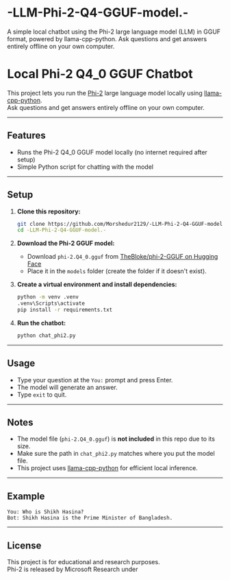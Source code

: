# -LLM-Phi-2-Q4-GGUF-model.-
A simple local chatbot using the Phi-2 large language model (LLM) in GGUF format, powered by llama-cpp-python. Ask questions and get answers entirely offline on your own computer.


# Local Phi-2 Q4_0 GGUF Chatbot

This project lets you run the [Phi-2](https://huggingface.co/microsoft/phi-2) large language model locally using [llama-cpp-python](https://github.com/abetlen/llama-cpp-python).  
Ask questions and get answers entirely offline on your own computer.

---

## Features

- Runs the Phi-2 Q4_0 GGUF model locally (no internet required after setup)
- Simple Python script for chatting with the model

---

## Setup

1. **Clone this repository:**
    ```sh
    git clone https://github.com/Morshedur2129/-LLM-Phi-2-Q4-GGUF-model.-.git
    cd -LLM-Phi-2-Q4-GGUF-model.-
    ```

2. **Download the Phi-2 GGUF model:**
    - Download `phi-2.Q4_0.gguf` from [TheBloke/phi-2-GGUF on Hugging Face](https://huggingface.co/TheBloke/phi-2-GGUF)
    - Place it in the `models` folder (create the folder if it doesn't exist).

3. **Create a virtual environment and install dependencies:**
    ```sh
    python -m venv .venv
    .venv\Scripts\activate
    pip install -r requirements.txt
    ```

4. **Run the chatbot:**
    ```sh
    python chat_phi2.py
    ```

---

## Usage

- Type your question at the `You:` prompt and press Enter.
- The model will generate an answer.
- Type `exit` to quit.

---

## Notes

- The model file (`phi-2.Q4_0.gguf`) is **not included** in this repo due to its size.  
- Make sure the path in `chat_phi2.py` matches where you put the model file.
- This project uses [llama-cpp-python](https://github.com/abetlen/llama-cpp-python) for efficient local inference.

---

## Example

```
You: Who is Shikh Hasina?
Bot: Shikh Hasina is the Prime Minister of Bangladesh.
```

---

## License

This project is for educational and research purposes.  
Phi-2 is released by Microsoft Research under
